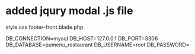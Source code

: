 added jqury modal .js file
==========================
style.css
footer-front.blade.php


DB_CONNECTION=mysql
DB_HOST=127.0.0.1
DB_PORT=3306
DB_DATABASE=pumenu_restaurant
DB_USERNAME=root
DB_PASSWORD=

